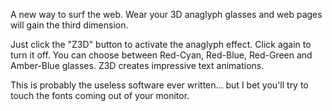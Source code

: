 A new way to surf the web. Wear your 3D anaglyph glasses and web pages will gain the third dimension.

Just click the "Z3D" button to activate the anaglyph effect. Click again to turn it off. You can choose between Red-Cyan, Red-Blue, Red-Green and Amber-Blue glasses. Z3D creates impressive text animations.

This is probably the useless software ever written... but I bet you'll try to touch the fonts coming out of your monitor.

